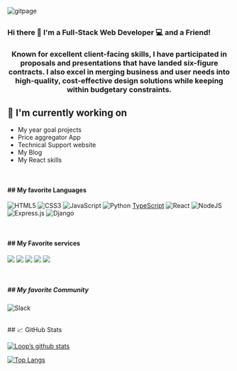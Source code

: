 <p align=”center”>

<!-- <img width=”200" height=”200" src=”https://user-images.githubusercontent.com/61188554/159229231-33f82f3b-8541-4107-9c69-6cd5687412b6.png" alt=”my banner”> -->
![gitpage](https://user-images.githubusercontent.com/61188554/159235162-71af6450-de69-4275-917d-dcdedac8f14d.png)
</p>

<h2 align="center">

### Hi there 👋 I'm a Full-Stack Web Developer 💻 and a Friend!
</h2>

<h3 align="center">
Known for excellent client-facing skills, I have participated in proposals and presentations that have landed six-figure contracts. I also excel in merging business and user needs into high-quality, cost-effective design
solutions while keeping within budgetary constraints.
</h4>

## 🔭 I'm currently working on

- My year goal projects
- Price aggregator App
- Technical Support website
- My Blog
- My React skills

</br>

<h4 align=”center”>
## My favorite Languages
</h1>

![HTML5](https://img.shields.io/badge/html5-%23E34F26.svg?style=for-the-badge&logo=html5&logoColor=white)
![CSS3](https://img.shields.io/badge/css3-%231572B6.svg?style=for-the-badge&logo=css3&logoColor=white)
![JavaScript](https://img.shields.io/badge/javascript-%23323330.svg?style=for-the-badge&logo=javascript&logoColor=%23F7DF1E)
![Python](https://img.shields.io/badge/python-3670A0?style=for-the-badge&logo=python&logoColor=ffdd54)
[TypeScript](https://img.shields.io/badge/typescript-%23007ACC.svg?style=for-the-badge&logo=typescript&logoColor=white)
![React](https://img.shields.io/badge/react-%2320232a.svg?style=for-the-badge&logo=react&logoColor=%2361DAFB)
![NodeJS](https://img.shields.io/badge/node.js-6DA55F?style=for-the-badge&logo=node.js&logoColor=white)
![Express.js](https://img.shields.io/badge/express.js-%23404d59.svg?style=for-the-badge&logo=express&logoColor=%2361DAFB)
![Django](https://img.shields.io/badge/django-%23092E20.svg?style=for-the-badge&logo=django&logoColor=white)

</br>

<h4 align=”center”>
## My Favorite services
</h1>

![](https://img.shields.io/badge/Tools-NPM-informational?style=flat&logo=NPM&color=CB3837)
![](https://img.shields.io/badge/Tools-Heroku-informational?style=flat&logo=Heroku&color=430098)
![](https://img.shields.io/badge/Tools-Netlify-informational?style=flat&logo=netlify&color=00C7B7)
![](https://img.shields.io/badge/Tools-Git-informational?style=flat&logo=Git&color=F05032)
![](https://img.shields.io/badge/Tools-GitHub-informational?style=flat&logo=GitHub&color=181717)

</br>

<h5 align=”center”>
## My favorite Community
</h5>


![Slack](https://img.shields.io/badge/Slack-4A154B?style=for-the-badge&logo=slack&logoColor=white)

</br>
## 📈 GitHub Stats

[![Loop’s github stats](https://github-readme-stats.vercel.app/api?username=loop1337)](https://github.com/loop1337)

[![Top Langs](https://github-readme-stats.vercel.app/api/top-langs/?username=loop1337&layout=compact)](https://github.com/loop1337)


<!--
**Loop1337/loop1337** is a ✨ _special_ ✨ repository because its `README.md` (this file) appears on your GitHub profile.

Here are some ideas to get you started:

- 🔭 I’m currently working on ...
- 🌱 I’m currently learning ...
- 👯 I’m looking to collaborate on ...
- 🤔 I’m looking for help with ...
- 💬 Ask me about ...
- 📫 How to reach me: ...
- 😄 Pronouns: ...
- ⚡ Fun fact: ...
-->
